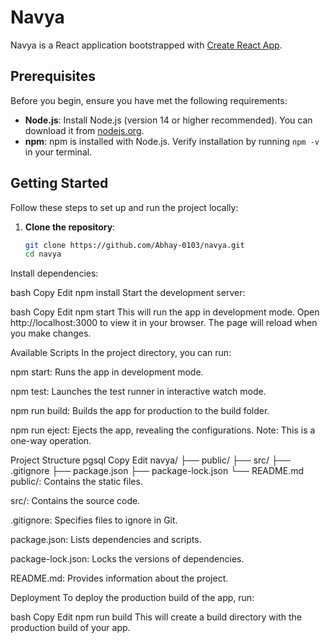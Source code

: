 # Navya

Navya is a React application bootstrapped with [Create React App](https://github.com/facebook/create-react-app).

## Prerequisites

Before you begin, ensure you have met the following requirements:

- **Node.js**: Install Node.js (version 14 or higher recommended). You can download it from [nodejs.org](https://nodejs.org/).
- **npm**: npm is installed with Node.js. Verify installation by running `npm -v` in your terminal.

## Getting Started

Follow these steps to set up and run the project locally:

1. **Clone the repository**:

   ```bash
   git clone https://github.com/Abhay-0103/navya.git
   cd navya
Install dependencies:

bash
Copy
Edit
npm install
Start the development server:

bash
Copy
Edit
npm start
This will run the app in development mode. Open http://localhost:3000 to view it in your browser. The page will reload when you make changes.

Available Scripts
In the project directory, you can run:

npm start: Runs the app in development mode.

npm test: Launches the test runner in interactive watch mode.

npm run build: Builds the app for production to the build folder.

npm run eject: Ejects the app, revealing the configurations. Note: This is a one-way operation.

Project Structure
pgsql
Copy
Edit
navya/
├── public/
├── src/
├── .gitignore
├── package.json
├── package-lock.json
└── README.md
public/: Contains the static files.

src/: Contains the source code.

.gitignore: Specifies files to ignore in Git.

package.json: Lists dependencies and scripts.

package-lock.json: Locks the versions of dependencies.

README.md: Provides information about the project.

Deployment
To deploy the production build of the app, run:

bash
Copy
Edit
npm run build
This will create a build directory with the production build of your app.